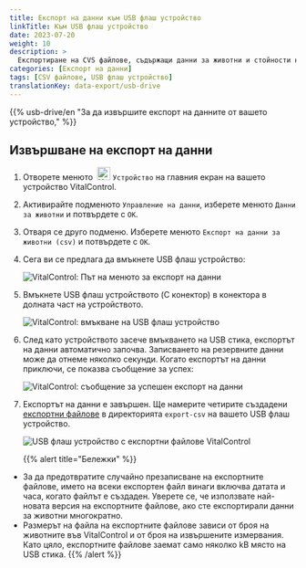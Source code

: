 ```yaml
---
title: Експорт на данни към USB флаш устройство
linkTitle: Към USB флаш устройство
date: 2023-07-20
weight: 10
description: >
  Експортиране на CVS файлове, съдържащи данни за животни и стойности на измервания, съхранени в устройството VitalControl, към USB флаш устройство.
categories: [Експорт на данни]
tags: [CSV файлове, USB флаш устройство]
translationKey: data-export/usb-drive
---
```

{{% usb-drive/en "За да извършите експорт на данните от вашето устройство," %}}

## Извършване на експорт на данни

1. Отворете менюто &nbsp;<img src="/icons/device.svg" width="23" align="bottom" alt="Устройство" /> `Устройство` на главния екран на вашето устройство VitalControl.

2. Активирайте подменюто `Управление на данни`, изберете менюто `Данни за животни` и потвърдете с `OK`.

3. Отваря се друго подменю. Изберете менюто `Експорт на данни за животни (csv)` и потвърдете с `OK`.

4. Сега ви се предлага да вмъкнете USB флаш устройство:

   ![VitalControl: Път на менюто за експорт на данни](../images/data-export.png "Активиране на експорт на данни")

5. Вмъкнете USB флаш устройството (C конектор) в конектора в долната част на устройството.

   ![VitalControl: вмъкване на USB флаш устройство](/images/firmware/update/plug-in-dual-usb-stick.svg "Вмъкване на USB флаш устройство")

6. След като устройството засече вмъкването на USB стика, експортът на данни автоматично започва. Записването на резервните данни може да отнеме няколко секунди. Когато експортът на данни приключи, се показва съобщение за успех:

   ![VitalControl: съобщение за успешен експорт на данни](../images/success-data-export.png "Успешен експорт на данни")

7. Експортът на данни е завършен. Ще намерите четирите създадени [експортни файлове](../export-files/) в директорията `export-csv` на вашето USB флаш устройство.

   ![USB флаш устройство с експортни файлове VitalControl](../images/export-files.png "Експортни файлове на USB флаш устройство")

   {{% alert title="Бележки" %}}
  - За да предотвратите случайно презаписване на експортните файлове, името на всеки експортен файл винаги включва датата и часа, когато файлът е създаден. Уверете се, че използвате най-новата версия на експортните файлове, ако сте експортирали данни за животни многократно.
  - Размерът на файла на експортните файлове зависи от броя на животните във VitalControl и от броя на извършените измервания. Като цяло, експортните файлове заемат само няколко kB място на USB стика.
   {{% /alert %}}
   